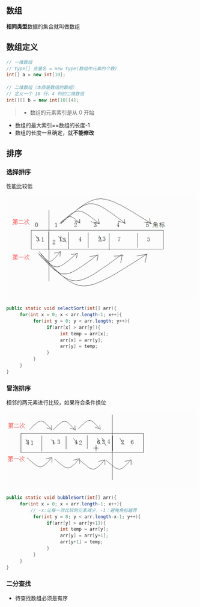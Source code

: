 ## 数组

**相同类型**数据的集合就叫做数组

## 数组定义

```java
// 一维数组
// type[] 变量名 = new type(数组中元素的个数)
int[] a = new int[10];

// 二维数组（本质是数组的数组）
// 定义一个 10 行，4 列的二维数组
int[][] b = new int[10][4];
```

>* 数组的元素索引是从 0 开始
* 数组的最大索引==数组的长度-1
* 数组的长度一旦确定，就**不能修改**

## 排序

### 选择排序

性能比较低

![select-sort](../_media/javase/select-sort.png)

```java
public static void selectSort(int[] arr){
     for(int x = 0; x < arr.length-1; x++){
          for(int y = 0; y < arr.length; y++){
               if(arr[x] > arr[y]){
                    int temp = arr[x];
                    arr[x] = arr[y];
                    arr[y] = temp;
               }
          }
     }
}

```

### 冒泡排序

相邻的两元素进行比较，如果符合条件换位

![bubble-sort](../_media/javase/bubble-sort.png)

```java
public static void bubbleSort(int[] arr){
     for(int x = 0; x < arr.length-1; x++){
         // -x:让每一次比较的元素减少，-1：避免角标越界
          for(int y = 0; y < arr.length-x-1; y++){
               if(arr[y] > arr[y+1]){
                    int temp = arr[y];
                    arr[y] = arr[y+1];
                    arr[y+1] = temp;
               }
          }
     }
}

```

### 二分查找

* 待查找数组必须是有序
